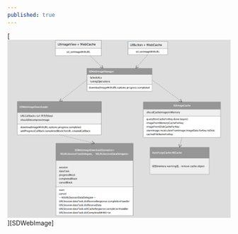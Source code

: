 ```yaml
---
published: true
---
```

[![](https://raw.githubusercontent.com/hbucius/hbucius.github.io/master/_posts/SDWebImage.png "SDWebImage类关系图")][SDWebImage]	